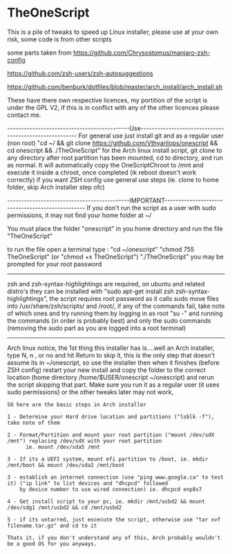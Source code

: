# TheOneScript
This is a pile of tweaks to speed up Linux installer, please use at your own risk, some code is from other scripts

some parts taken from
https://github.com/Chrysostomus/manjaro-zsh-config

https://github.com/zsh-users/zsh-autosuggestions

https://github.com/benburk/dotfiles/blob/master/arch_install/arch_install.sh

These have there own respective licences, my portition of the script is under the GPL V2, if this is in conflict with any of the other licences please contact me.


--------------------------------------------Use-------------------------------------------------------
For general use just install git and as a regular user (non root) "cd ~/ && git clone https://github.com/Vthyarilops/onescript && cd onescript && ./TheOneScript" for the Arch linux install script, git clone to any directory after root partition has been mounted, cd to directory, and run as normal. It will automatically copy the OneScriptChroot to /mnt and execute it inside a chroot, once completed (ik reboot doesn't work correctly) if you want ZSH config use general use steps (ie. clone to home folder, skip Arch installer step ofc)


--------------------------------------------IMPORTANT-------------------------------------------------
 If you don't run the script as a user with sudo permissions, it may not find your home folder at ~/ 

 You must place the folder "onescript" in you home directory and run the file "TheOneScript"

 to run the file open a terminal type :      "cd ~/onescript"
                                             "chmod 755 TheOneScript"   (or "chmod +x TheOneScript")
                                             "./TheOneScript" 
 you may be prompted for your root password

-------------------------------------------------------------------------------------------------------


zsh and zsh-syntax-highlightings are required, on ubuntu and related distro's they can be installed with
"sudo apt-get install zsh zsh-syntax-highlightings", the script requires root password as it calls sudo 
move files into /usr/share/zsh/scripts/ and /root/, if any of the commands fail, take note of which ones
and try running them by logging in as root "su -" and running the commands (in order is probably best)
and only the sudo commands (removing the sudo part as you are logged into a root terminal)

-------------------------------------------------------------------------------------------------------

Arch linux notice, the 1st thing this installer has is....well an Arch installer, type N, n , or no and 
hit Return to skip it, this is the only step that doesn't assume its in ~/onescript, so use the installer
then when it finishes (before ZSH config) restart your new install and copy the folder to the correct 
location (home directory /home/$USER/onescript ~/onescript) and rerun the script skipping that part. 
Make sure you run it as a regular user (it uses sudo permissions) or the other tweaks later may not work,

    SO here are the basic steps in Arch installer

    1 - Determine your Hard drive location and partitions ("lsblk -f"), take note of them

    2 - Format/Partition and mount your root partition ("mount /dev/sdX /mnt") replacing /dev/sdX with your root partition
          ie. mount /dev/sda5 /mnt

    3 - If its a UEFI system, mount efi partition to /boot, ie. mkdir /mnt/boot && mount /dev/sda2 /mnt/boot

    3 - establish an internet connection (use "ping www.google.ca" to test it) ("ip link" to list devices and "dhcpcd" followed 
        by device number to use wired connection) ie. dhcpcd enp8s7

    4 - Get install script to your pc, ie. mkdir /mnt/usbd2 && mount /dev/sdg1 /mnt/usbd2 && cd /mnt/usbd2 

    5 - if its untarred, just excecute the script, otherwise use "tar xvf filename.tar.gz" and cd to it

    Thats it, if you don't understand any of this, Arch probably wouldn't be a good OS for you anyways.
